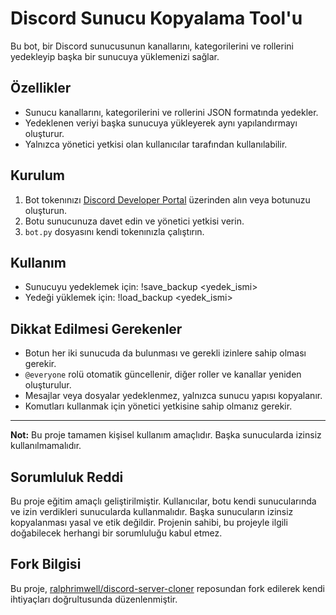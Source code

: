 # Discord Sunucu Kopyalama Tool'u

Bu bot, bir Discord sunucusunun kanallarını, kategorilerini ve rollerini yedekleyip başka bir sunucuya yüklemenizi sağlar.


## Özellikler

- Sunucu kanallarını, kategorilerini ve rollerini JSON formatında yedekler.
- Yedeklenen veriyi başka sunucuya yükleyerek aynı yapılandırmayı oluşturur.
- Yalnızca yönetici yetkisi olan kullanıcılar tarafından kullanılabilir.

## Kurulum

1. Bot tokenınızı [Discord Developer Portal](https://discord.com/developers/applications) üzerinden alın veya botunuzu oluşturun.
2. Botu sunucunuza davet edin ve yönetici yetkisi verin.
3. `bot.py` dosyasını kendi tokenınızla çalıştırın.

## Kullanım

- Sunucuyu yedeklemek için:
!save_backup <yedek_ismi>
- Yedeği yüklemek için:
!load_backup <yedek_ismi>


## Dikkat Edilmesi Gerekenler

- Botun her iki sunucuda da bulunması ve gerekli izinlere sahip olması gerekir.
- `@everyone` rolü otomatik güncellenir, diğer roller ve kanallar yeniden oluşturulur.
- Mesajlar veya dosyalar yedeklenmez, yalnızca sunucu yapısı kopyalanır.
- Komutları kullanmak için yönetici yetkisine sahip olmanız gerekir.

---

**Not:** Bu proje tamamen kişisel kullanım amaçlıdır. Başka sunucularda izinsiz kullanılmamalıdır.

## Sorumluluk Reddi

Bu proje eğitim amaçlı geliştirilmiştir. Kullanıcılar, botu kendi sunucularında ve izin verdikleri sunucularda kullanmalıdır. Başka sunucuların izinsiz kopyalanması yasal ve etik değildir. Projenin sahibi, bu projeyle ilgili doğabilecek herhangi bir sorumluluğu kabul etmez.

## Fork Bilgisi

Bu proje, [ralphrimwell/discord-server-cloner](https://github.com/ralphrimwell/discord-server-cloner) reposundan fork edilerek kendi ihtiyaçları doğrultusunda düzenlenmiştir.
